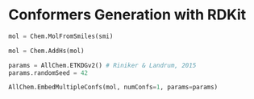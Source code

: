 # Conformers Generation with RDKit

```python
mol = Chem.MolFromSmiles(smi)

mol = Chem.AddHs(mol)

params = AllChem.ETKDGv2() # Riniker & Landrum, 2015
params.randomSeed = 42

AllChem.EmbedMultipleConfs(mol, numConfs=1, params=params)
```
